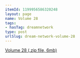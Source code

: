 ```yaml
---
itemId: 1199956586320248
layout: page
name: Volume 28
tags:
- hasTag: dreamnetwork
type: post
urlSlug: dream-network-volume-28
---
```

<a href="files/Volume_28.zip" download>Volume 28 (.zip file, 6mb)</a>